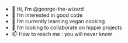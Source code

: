 - 👋 Hi, I’m @george-the-wizard
- 👀 I’m interested in good code
- 🌱 I’m currently learning vegan cooking
- 💞️ I’m looking to collaborate on hippie projects
- 📫 How to reach me : you will never know

<!---
george-the-wizard/george-the-wizard is a ✨ special ✨ repository because its `README.md` (this file) appears on your GitHub profile.
You can click the Preview link to take a look at your changes.
--->
